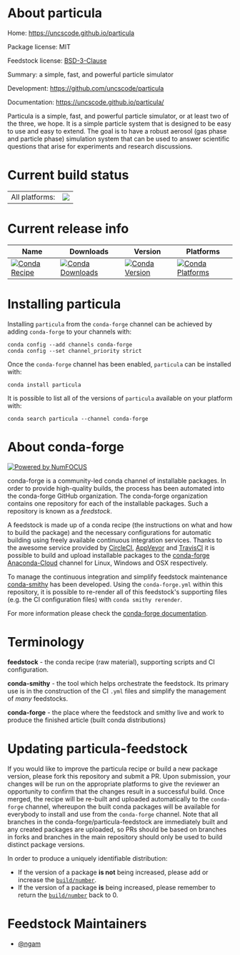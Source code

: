About particula
===============

Home: https://uncscode.github.io/particula

Package license: MIT

Feedstock license: [BSD-3-Clause](https://github.com/conda-forge/particula-feedstock/blob/master/LICENSE.txt)

Summary: a simple, fast, and powerful particle simulator

Development: https://github.com/uncscode/particula

Documentation: https://uncscode.github.io/particula/

Particula is a simple, fast, and powerful particle simulator, or at least two of the three, we hope.
It is a simple particle system that is designed to be easy to use and easy to extend.
The goal is to have a robust aerosol (gas phase and particle phase) simulation system
that can be used to answer scientific questions that arise for experiments and research discussions.


Current build status
====================


<table><tr><td>All platforms:</td>
    <td>
      <a href="https://dev.azure.com/conda-forge/feedstock-builds/_build/latest?definitionId=14837&branchName=master">
        <img src="https://dev.azure.com/conda-forge/feedstock-builds/_apis/build/status/particula-feedstock?branchName=master">
      </a>
    </td>
  </tr>
</table>

Current release info
====================

| Name | Downloads | Version | Platforms |
| --- | --- | --- | --- |
| [![Conda Recipe](https://img.shields.io/badge/recipe-particula-green.svg)](https://anaconda.org/conda-forge/particula) | [![Conda Downloads](https://img.shields.io/conda/dn/conda-forge/particula.svg)](https://anaconda.org/conda-forge/particula) | [![Conda Version](https://img.shields.io/conda/vn/conda-forge/particula.svg)](https://anaconda.org/conda-forge/particula) | [![Conda Platforms](https://img.shields.io/conda/pn/conda-forge/particula.svg)](https://anaconda.org/conda-forge/particula) |

Installing particula
====================

Installing `particula` from the `conda-forge` channel can be achieved by adding `conda-forge` to your channels with:

```
conda config --add channels conda-forge
conda config --set channel_priority strict
```

Once the `conda-forge` channel has been enabled, `particula` can be installed with:

```
conda install particula
```

It is possible to list all of the versions of `particula` available on your platform with:

```
conda search particula --channel conda-forge
```


About conda-forge
=================

[![Powered by
NumFOCUS](https://img.shields.io/badge/powered%20by-NumFOCUS-orange.svg?style=flat&colorA=E1523D&colorB=007D8A)](https://numfocus.org)

conda-forge is a community-led conda channel of installable packages.
In order to provide high-quality builds, the process has been automated into the
conda-forge GitHub organization. The conda-forge organization contains one repository
for each of the installable packages. Such a repository is known as a *feedstock*.

A feedstock is made up of a conda recipe (the instructions on what and how to build
the package) and the necessary configurations for automatic building using freely
available continuous integration services. Thanks to the awesome service provided by
[CircleCI](https://circleci.com/), [AppVeyor](https://www.appveyor.com/)
and [TravisCI](https://travis-ci.com/) it is possible to build and upload installable
packages to the [conda-forge](https://anaconda.org/conda-forge)
[Anaconda-Cloud](https://anaconda.org/) channel for Linux, Windows and OSX respectively.

To manage the continuous integration and simplify feedstock maintenance
[conda-smithy](https://github.com/conda-forge/conda-smithy) has been developed.
Using the ``conda-forge.yml`` within this repository, it is possible to re-render all of
this feedstock's supporting files (e.g. the CI configuration files) with ``conda smithy rerender``.

For more information please check the [conda-forge documentation](https://conda-forge.org/docs/).

Terminology
===========

**feedstock** - the conda recipe (raw material), supporting scripts and CI configuration.

**conda-smithy** - the tool which helps orchestrate the feedstock.
                   Its primary use is in the construction of the CI ``.yml`` files
                   and simplify the management of *many* feedstocks.

**conda-forge** - the place where the feedstock and smithy live and work to
                  produce the finished article (built conda distributions)


Updating particula-feedstock
============================

If you would like to improve the particula recipe or build a new
package version, please fork this repository and submit a PR. Upon submission,
your changes will be run on the appropriate platforms to give the reviewer an
opportunity to confirm that the changes result in a successful build. Once
merged, the recipe will be re-built and uploaded automatically to the
`conda-forge` channel, whereupon the built conda packages will be available for
everybody to install and use from the `conda-forge` channel.
Note that all branches in the conda-forge/particula-feedstock are
immediately built and any created packages are uploaded, so PRs should be based
on branches in forks and branches in the main repository should only be used to
build distinct package versions.

In order to produce a uniquely identifiable distribution:
 * If the version of a package **is not** being increased, please add or increase
   the [``build/number``](https://docs.conda.io/projects/conda-build/en/latest/resources/define-metadata.html#build-number-and-string).
 * If the version of a package **is** being increased, please remember to return
   the [``build/number``](https://docs.conda.io/projects/conda-build/en/latest/resources/define-metadata.html#build-number-and-string)
   back to 0.

Feedstock Maintainers
=====================

* [@ngam](https://github.com/ngam/)

